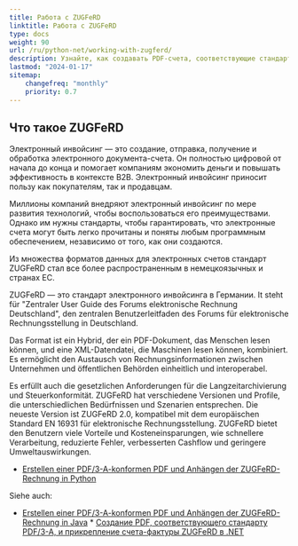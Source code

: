 ```yaml
---
title: Работа с ZUGFeRD  
linktitle: Работа с ZUGFeRD  
type: docs  
weight: 90  
url: /ru/python-net/working-with-zugferd/  
description: Узнайте, как создавать PDF-счета, соответствующие стандарту ZUGFeRD, используя Aspose.PDF для Java  
lastmod: "2024-01-17"  
sitemap:  
    changefreq: "monthly"  
    priority: 0.7  
---
```

## Что такое ZUGFeRD

Электронный инвойсинг — это создание, отправка, получение и обработка электронного документа-счета. Он полностью цифровой от начала до конца и помогает компаниям экономить деньги и повышать эффективность в контексте B2B. Электронный инвойсинг приносит пользу как покупателям, так и продавцам.

Миллионы компаний внедряют электронный инвойсинг по мере развития технологий, чтобы воспользоваться его преимуществами. Однако им нужны стандарты, чтобы гарантировать, что электронные счета могут быть легко прочитаны и поняты любым программным обеспечением, независимо от того, как они создаются.

Из множества форматов данных для электронных счетов стандарт ZUGFeRD стал все более распространенным в немецкоязычных и странах ЕС.

ZUGFeRD — это стандарт электронного инвойсинга в Германии.
 It steht für "Zentraler User Guide des Forums elektronische Rechnung Deutschland", den zentralen Benutzerleitfaden des Forums für elektronische Rechnungsstellung in Deutschland.

Das Format ist ein Hybrid, der ein PDF-Dokument, das Menschen lesen können, und eine XML-Datendatei, die Maschinen lesen können, kombiniert. Es ermöglicht den Austausch von Rechnungsinformationen zwischen Unternehmen und öffentlichen Behörden einheitlich und interoperabel.

Es erfüllt auch die gesetzlichen Anforderungen für die Langzeitarchivierung und Steuerkonformität. ZUGFeRD hat verschiedene Versionen und Profile, die unterschiedlichen Bedürfnissen und Szenarien entsprechen. Die neueste Version ist ZUGFeRD 2.0, kompatibel mit dem europäischen Standard EN 16931 für elektronische Rechnungsstellung.
ZUGFeRD bietet den Benutzern viele Vorteile und Kosteneinsparungen, wie schnellere Verarbeitung, reduzierte Fehler, verbesserten Cashflow und geringere Umweltauswirkungen.

* [Erstellen einer PDF/3-A-konformen PDF und Anhängen der ZUGFeRD-Rechnung in Python](/pdf/ru/python-net/attach-zugferd/)

Siehe auch:

* [Erstellen einer PDF/3-A-konformen PDF und Anhängen der ZUGFeRD-Rechnung in Java](/pdf/ru/java/attach-zugferd/) * [Создание PDF, соответствующего стандарту PDF/3-A, и прикрепление счета-фактуры ZUGFeRD в .NET](/pdf/ru/net/attach-zugferd/)